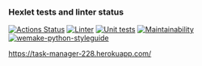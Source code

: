 ### Hexlet tests and linter status

[![Actions Status](https://github.com/DOBRO-228/python-project-lvl4/workflows/hexlet-check/badge.svg)](https://github.com/DOBRO-228/python-project-lvl4/actions)
[![Linter](https://github.com/DOBRO-228/python-project-lvl4/actions/workflows/linter.yml/badge.svg)](https://github.com/DOBRO-228/python-project-lvl4/actions/workflows/linter.yml)
[![Unit tests](https://github.com/DOBRO-228/python-project-lvl4/actions/workflows/unit_tests.yml/badge.svg)](https://github.com/DOBRO-228/python-project-lvl4/actions/workflows/unit_tests.yml)
[![Maintainability](https://api.codeclimate.com/v1/badges/ae6d8537adae37b7bd88/maintainability)](https://codeclimate.com/github/DOBRO-228/python-project-lvl4/maintainability)
[![wemake-python-styleguide](https://img.shields.io/badge/style-wemake-000000.svg)](https://github.com/wemake-services/wemake-python-styleguide)

<https://task-manager-228.herokuapp.com/>
